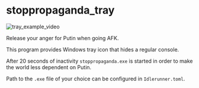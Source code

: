 # stoppropaganda_tray

![tray_example_video](https://raw.githubusercontent.com/deputinizer/stoppropaganda_tray/main/stoppropaganda_tray.gif)


Release your anger for Putin when going AFK.

This program provides Windows tray icon that hides a regular console.

After 20 seconds of inactivity `stoppropaganda.exe` is started in order to make the world less dependent on Putin.

Path to the `.exe` file of your choice can be configured in `Idlerunner.toml`.

